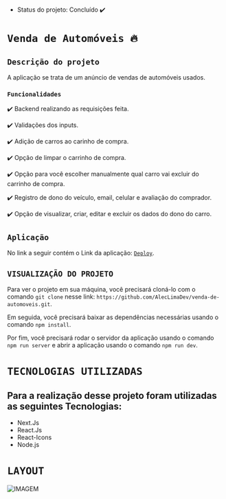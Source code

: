 
- Status do projeto: Concluído ✔️

# `Venda de Automóveis 🔥`


## `Descrição do projeto`

A aplicação se trata de um anúncio de vendas de automóveis usados.

### `Funcionalidades`

✔️ Backend realizando as requisições feita.

✔️ Validações dos inputs.

✔️ Adição de carros ao carinho de compra.

✔️ Opção de limpar o carrinho de compra.

✔️ Opção para você escolher manualmente qual carro vai excluir do carrinho de compra.

✔️ Registro de dono do veículo, email, celular e avaliação do comprador.

✔️ Opção de visualizar, criar, editar e excluir os dados do dono do carro. 

## `Aplicação`

 No link a seguir contém o Link da aplicação: [`Deploy`](https://venda-de-automoveis.vercel.app/).


## `VISUALIZAÇÃO DO PROJETO`

Para ver o projeto em sua máquina, você precisará cloná-lo com o comando `git clone` nesse link: `https://github.com/AlecLimaDev/venda-de-automoveis.git`.

Em seguida, você precisará baixar as dependências necessárias usando o comando `npm install`.

Por fim, você precisará rodar o servidor da aplicação usando o comando `npm run server` e abrir a aplicação usando o comando `npm run dev`.


# `TECNOLOGIAS UTILIZADAS`

## Para a realização desse projeto foram utilizadas as seguintes Tecnologias:

- Next.Js
- React.Js
- React-Icons
- Node.js

# `LAYOUT`

![IMAGEM](review/Review.gif)

